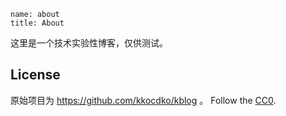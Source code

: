 ```
name: about
title: About
```

这里是一个技术实验性博客，仅供测试。



## License
原始项目为 https://github.com/kkocdko/kblog 。
Follow the [CC0](https://creativecommons.org/publicdomain/zero/1.0).

